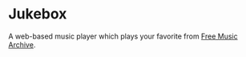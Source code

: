 # Jukebox

A web-based music player which plays your favorite from [Free Music Archive](http://freemusicarchive.org/).
